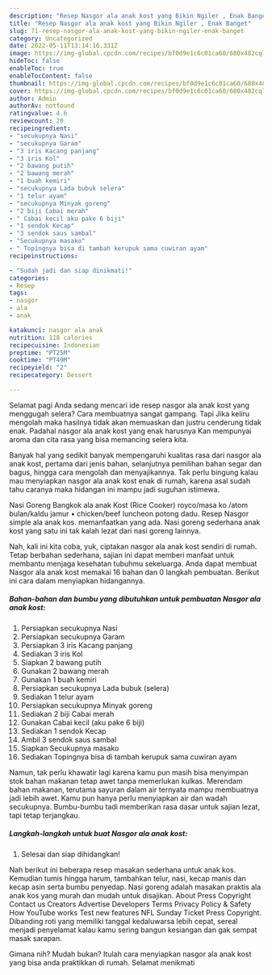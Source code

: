 ```yaml
---
description: "Resep Nasgor ala anak kost yang Bikin Ngiler , Enak Banget"
title: "Resep Nasgor ala anak kost yang Bikin Ngiler , Enak Banget"
slug: 71-resep-nasgor-ala-anak-kost-yang-bikin-ngiler-enak-banget
category: Uncategorized
date: 2022-05-11T13:14:16.331Z
image: https://img-global.cpcdn.com/recipes/bf0d9e1c6c01ca60/680x482cq70/nasgor-ala-anak-kost-foto-resep-utama.jpg
hideToc: false
enableToc: true
enableTocContent: false
thumbnail: https://img-global.cpcdn.com/recipes/bf0d9e1c6c01ca60/680x482cq70/nasgor-ala-anak-kost-foto-resep-utama.jpg
cover: https://img-global.cpcdn.com/recipes/bf0d9e1c6c01ca60/680x482cq70/nasgor-ala-anak-kost-foto-resep-utama.jpg
author: Admin
authorAv: notfound
ratingvalue: 4.6
reviewcount: 20
recipeingredient:
- "secukupnya Nasi"
- "secukupnya Garam"
- "3 iris Kacang panjang"
- "3 iris Kol"
- "2 bawang putih"
- "2 bawang merah"
- "1 buah kemiri"
- "secukupnya Lada bubuk selera"
- "1 telur ayam"
- "secukupnya Minyak goreng"
- "2 biji Cabai merah"
- " Cabai kecil aku pake 6 biji"
- "1 sendok Kecap"
- "3 sendok saus sambal"
- "Secukupnya masako"
- " Topingnya bisa di tambah kerupuk sama cuwiran ayam"
recipeinstructions:

- "Sudah jadi dan siap dinikmati!"
categories:
- Resep
tags:
- nasgor
- ala
- anak

katakunci: nasgor ala anak 
nutrition: 118 calories
recipecuisine: Indonesian
preptime: "PT25M"
cooktime: "PT49M"
recipeyield: "2"
recipecategory: Dessert

---
```



Selamat pagi Anda sedang mencari ide resep nasgor ala anak kost yang menggugah selera? Cara membuatnya sangat gampang. Tapi Jika keliru mengolah maka hasilnya tidak akan memuaskan dan justru cenderung tidak enak. Padahal nasgor ala anak kost yang enak harusnya Kan mempunyai aroma dan cita rasa yang bisa memancing selera kita.


Banyak hal yang sedikit banyak mempengaruhi kualitas rasa dari nasgor ala anak kost, pertama dari jenis bahan, selanjutnya pemilihan bahan segar dan bagus, hingga cara mengolah dan menyajikannya. Tak perlu bingung kalau mau menyiapkan nasgor ala anak kost enak di rumah, karena asal sudah tahu caranya maka hidangan ini mampu jadi suguhan istimewa.

Nasi Goreng Bangkok ala anak Kost (Rice Cooker) royco/masa ko /atom bulan/kaldu jamur • chicken/beef luncheon potong dadu. Resep Nasgor simple ala anak kos. memanfaatkan yang ada. Nasi goreng sederhana anak kost yang satu ini tak kalah lezat dari nasi goreng lainnya.


Nah, kali ini kita coba, yuk, ciptakan nasgor ala anak kost sendiri di rumah. Tetap berbahan sederhana, sajian ini dapat memberi manfaat untuk membantu menjaga kesehatan tubuhmu sekeluarga. Anda dapat membuat Nasgor ala anak kost memakai 16 bahan dan 0 langkah pembuatan. Berikut ini cara dalam menyiapkan hidangannya.

<!--inarticleads1-->

##### Bahan-bahan dan bumbu yang dibutuhkan untuk pembuatan Nasgor ala anak kost:

1. Persiapkan secukupnya Nasi
1. Persiapkan secukupnya Garam
1. Persiapkan 3 iris Kacang panjang
1. Sediakan 3 iris Kol
1. Siapkan 2 bawang putih
1. Gunakan 2 bawang merah
1. Gunakan 1 buah kemiri
1. Persiapkan secukupnya Lada bubuk (selera)
1. Sediakan 1 telur ayam
1. Persiapkan secukupnya Minyak goreng
1. Sediakan 2 biji Cabai merah
1. Gunakan  Cabai kecil (aku pake 6 biji)
1. Sediakan 1 sendok Kecap
1. Ambil 3 sendok saus sambal
1. Siapkan Secukupnya masako
1. Sediakan  Topingnya bisa di tambah kerupuk sama cuwiran ayam


Namun, tak perlu khawatir lagi karena kamu pun masih bisa menyimpan stok bahan makanan tetap awet tanpa memerlukan kulkas. Merendam bahan makanan, terutama sayuran dalam air ternyata mampu membuatnya jadi lebih awet. Kamu pun hanya perlu menyiapkan air dan wadah secukupnya. Bumbu-bumbu tadi memberikan rasa dasar untuk sajian lezat, tapi tetap terjangkau. 

<!--inarticleads2-->

##### Langkah-langkah untuk buat Nasgor ala anak kost:


1. Selesai dan siap dihidangkan!

Nah berikut ini beberapa resep masakan sederhana untuk anak kos. Kemudian tumis hingga harum, tambahkan telur, nasi, kecap manis dan kecap asin serta bumbu penyedap. Nasi goreng adalah masakan praktis ala anak kos yang murah dan mudah untuk disajikan. About Press Copyright Contact us Creators Advertise Developers Terms Privacy Policy &amp; Safety How YouTube works Test new features NFL Sunday Ticket Press Copyright. Dibanding roti yang memiliki tanggal kedaluwarsa lebih cepat, sereal menjadi penyelamat kalau kamu sering bangun kesiangan dan gak sempat masak sarapan. 

Gimana nih? Mudah bukan? Itulah cara menyiapkan nasgor ala anak kost yang bisa anda praktikkan di rumah. Selamat menikmati
